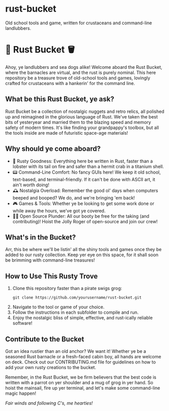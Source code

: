 # rust-bucket
Old school tools and game, written for crustaceans and command-line landlubbers.

# 🦀 Rust Bucket 🪣

Ahoy, ye landlubbers and sea dogs alike! Welcome aboard the Rust Bucket, where the barnacles are virtual, and the rust is purely nominal. This here repository be a treasure trove of old-school tools and games, lovingly crafted for crustaceans with a hankerin' for the command line.

## What be this Rust Bucket, ye ask?

Rust Bucket be a collection of nostalgic nuggets and retro relics, all polished up and reimagined in the glorious language of Rust. We've taken the best bits of yesteryear and married them to the blazing speed and memory safety of modern times. It's like finding your grandpappy's toolbox, but all the tools inside are made of futuristic space-age materials!

## Why should ye come aboard?

- 🦀 Rusty Goodness: Everything here be written in Rust, faster than a lobster with its tail on fire and safer than a hermit crab in a titanium shell.
- 📟 Command-Line Comfort: No fancy GUIs here! We keep it old school, text-based, and terminal-friendly. If it can't be done with ASCII art, it ain't worth doing!
- 🕰️ Nostalgia Overload: Remember the good ol' days when computers beeped and booped? We do, and we're bringing 'em back!
- 🎮 Games & Tools: Whether ye be looking to get some work done or while away the hours, we've got ye covered.
- 🏴‍☠️ Open Source Plunder: All our booty be free for the taking (and contributing)! Hoist the Jolly Roger of open-source and join our crew!

## What's in the Bucket?

Arr, this be where we'll be listin' all the shiny tools and games once they be added to our rusty collection. Keep yer eye on this space, for it shall soon be brimming with command-line treasures!

## How to Use This Rusty Trove

1. Clone this repository faster than a pirate swigs grog:
   ```
   git clone https://github.com/yourusername/rust-bucket.git
   ```
2. Navigate to the tool or game of your choice.
3. Follow the instructions in each subfolder to compile and run.
4. Enjoy the nostalgic bliss of simple, effective, and rust-ically reliable software!

## Contribute to the Bucket

Got an idea rustier than an old anchor? We want it! Whether ye be a seasoned Rust barnacle or a fresh-faced cabin boy, all hands are welcome on deck. Check out our CONTRIBUTING.md file for guidelines on how to add your own rusty creations to the bucket.

Remember, in the Rust Bucket, we be firm believers that the best code is written with a parrot on yer shoulder and a mug of grog in yer hand. So hoist the mainsail, fire up yer terminal, and let's make some command-line magic happen!

_Fair winds and following C's, me hearties!_
